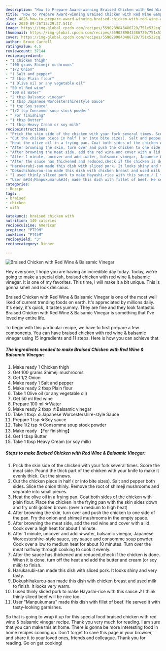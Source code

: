 ```yaml
---
description: "How to Prepare Award-winning Braised Chicken with Red Wine &amp;amp; Balsamic Vinegar"
title: "How to Prepare Award-winning Braised Chicken with Red Wine &amp;amp; Balsamic Vinegar"
slug: 4826-how-to-prepare-award-winning-braised-chicken-with-red-wine-and-amp-balsamic-vinegar
date: 2020-09-26T13:29:27.541Z
image: https://img-global.cpcdn.com/recipes/5590289843486720/751x532cq70/braised-chicken-with-red-wine-balsamic-vinegar-recipe-main-photo.jpg
thumbnail: https://img-global.cpcdn.com/recipes/5590289843486720/751x532cq70/braised-chicken-with-red-wine-balsamic-vinegar-recipe-main-photo.jpg
cover: https://img-global.cpcdn.com/recipes/5590289843486720/751x532cq70/braised-chicken-with-red-wine-balsamic-vinegar-recipe-main-photo.jpg
author: Bruce Carroll
ratingvalue: 4.5
reviewcount: 37144
recipeingredient:
- "1 Chicken thigh"
- "100 grams Shimeji mushrooms"
- "1/2 Onion"
- "1 Salt and pepper"
- "2 tbsp Plain flour"
- "1 Olive oil or any vegetable oil"
- "50 ml Red wine"
- "100 ml Water"
- "2 tbsp Balsamic vinegar"
- "1 tbsp Japanese Worcestershirestyle Sauce"
- "1 tsp Soy sauce"
- "1/2 tsp Consomme soup stock powder"
- " For finishing"
- "1 tbsp Butter"
- "1 tbsp Heavy Cream or soy milk"
recipeinstructions:
- "Prick the skin side of the chicken with your fork several times. Score the meat side. Pound the thick part of the chicken with your knife to make it evenly thick. Cut the sinews."
- "Cut the chicken piece in half ( or into bite sizes). Salt and pepper both sides. Slice the onion thinly. Remove the root of shimeji mushrooms and separate into small pieces."
- "Heat the olive oil in a frying pan. Coat both sides of the chicken with plain flour. Place the chicken in the frying pan with the skin sides down and fry until golden brown. (over a medium to high heat)"
- "After browning the skin, turn over and push the chicken to one side of the pan. Fry the onion and shimeji mushrooms in the empty space."
- "After browning the meat side, add the red wine and cover with a lid. Cook over a high heat for about 1 minute."
- "After 1 minute, uncover and add ☆water, balsamic vinegar, Japanese Worcestershire-style sauce, soy sauce and consomme soup powder. Cook over a low to medium heat for about 10 minutes. Turn over the meat halfway through cooking to cook it evenly."
- "After the sauce has thickened and reduced,check if the chicken is done. When it is done, turn off the heat and add the butter and cream (or soy milk) to finish."
- "Harukarubi-san made this dish with sliced pork. It looks shiny and very tasty."
- "Dokushihakurou-san made this dish with chicken breast and used milk to finish. It looks very warm."
- "I used thinly sliced pork to make Hayashi-rice with this sauce.♪ I think thinly sliced beef will be nice too."
- "User &#34;Manpukumaru&#34; made this dish with fillet of beef. He served it with tasty-looking garnishes."
categories:
- Recipe
tags:
- braised
- chicken
- with

katakunci: braised chicken with 
nutrition: 149 calories
recipecuisine: American
preptime: "PT29M"
cooktime: "PT45M"
recipeyield: "3"
recipecategory: Dinner

---
```



![Braised Chicken with Red Wine &amp; Balsamic Vinegar](https://img-global.cpcdn.com/recipes/5590289843486720/751x532cq70/braised-chicken-with-red-wine-balsamic-vinegar-recipe-main-photo.jpg)

Hey everyone, I hope you are having an incredible day today. Today, we're going to make a special dish, braised chicken with red wine &amp; balsamic vinegar. It is one of my favorites. This time, I will make it a bit unique. This is gonna smell and look delicious.



Braised Chicken with Red Wine &amp; Balsamic Vinegar is one of the most well liked of current trending foods on earth. It's appreciated by millions daily. It's easy, it's quick, it tastes yummy. They are fine and they look fantastic. Braised Chicken with Red Wine &amp; Balsamic Vinegar is something that I've loved my entire life.


To begin with this particular recipe, we have to first prepare a few components. You can have braised chicken with red wine &amp; balsamic vinegar using 15 ingredients and 11 steps. Here is how you can achieve that.

<!--inarticleads1-->

##### The ingredients needed to make Braised Chicken with Red Wine &amp; Balsamic Vinegar:

1. Make ready 1 Chicken thigh
1. Get 100 grams Shimeji mushrooms
1. Get 1/2 Onion
1. Make ready 1 Salt and pepper
1. Make ready 2 tbsp Plain flour
1. Take 1 Olive oil (or any vegetable oil)
1. Get 50 ml Red wine
1. Prepare 100 ml ☆Water
1. Make ready 2 tbsp ☆Balsamic vinegar
1. Take 1 tbsp ☆Japanese Worcestershire-style Sauce
1. Prepare 1 tsp ☆Soy sauce
1. Take 1/2 tsp ☆Consomme soup stock powder
1. Make ready  【For finishing】
1. Get 1 tbsp Butter
1. Take 1 tbsp Heavy Cream (or soy milk)




<!--inarticleads2-->

##### Steps to make Braised Chicken with Red Wine &amp; Balsamic Vinegar:

1. Prick the skin side of the chicken with your fork several times. Score the meat side. Pound the thick part of the chicken with your knife to make it evenly thick. Cut the sinews.
1. Cut the chicken piece in half ( or into bite sizes). Salt and pepper both sides. Slice the onion thinly. Remove the root of shimeji mushrooms and separate into small pieces.
1. Heat the olive oil in a frying pan. Coat both sides of the chicken with plain flour. Place the chicken in the frying pan with the skin sides down and fry until golden brown. (over a medium to high heat)
1. After browning the skin, turn over and push the chicken to one side of the pan. Fry the onion and shimeji mushrooms in the empty space.
1. After browning the meat side, add the red wine and cover with a lid. Cook over a high heat for about 1 minute.
1. After 1 minute, uncover and add ☆water, balsamic vinegar, Japanese Worcestershire-style sauce, soy sauce and consomme soup powder. Cook over a low to medium heat for about 10 minutes. Turn over the meat halfway through cooking to cook it evenly.
1. After the sauce has thickened and reduced,check if the chicken is done. When it is done, turn off the heat and add the butter and cream (or soy milk) to finish.
1. Harukarubi-san made this dish with sliced pork. It looks shiny and very tasty.
1. Dokushihakurou-san made this dish with chicken breast and used milk to finish. It looks very warm.
1. I used thinly sliced pork to make Hayashi-rice with this sauce.♪ I think thinly sliced beef will be nice too.
1. User &#34;Manpukumaru&#34; made this dish with fillet of beef. He served it with tasty-looking garnishes.




So that is going to wrap it up for this special food braised chicken with red wine &amp; balsamic vinegar recipe. Thank you very much for reading. I am sure that you can make this at home. There is gonna be more interesting food in home recipes coming up. Don't forget to save this page in your browser, and share it to your loved ones, friends and colleague. Thank you for reading. Go on get cooking!

